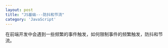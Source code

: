 ```yaml
---
layout: post
title: "JS基础---防抖和节流"
category: 'JavaScript'
---
```


在前端开发中会遇到一些频繁的事件触发，如何限制事件的频繁触发，防抖和节流。
